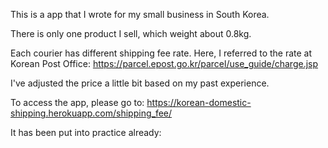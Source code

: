 This is a app that I wrote for my small business in South Korea.

There is only one product I sell, which weight about 0.8kg.

Each courier has different shipping fee rate. Here, I referred to the rate at Korean Post Office:
https://parcel.epost.go.kr/parcel/use_guide/charge.jsp

I've adjusted the price a little bit based on my past experience. 

To access the app, please go to: https://korean-domestic-shipping.herokuapp.com/shipping_fee/

It has been put into practice already: